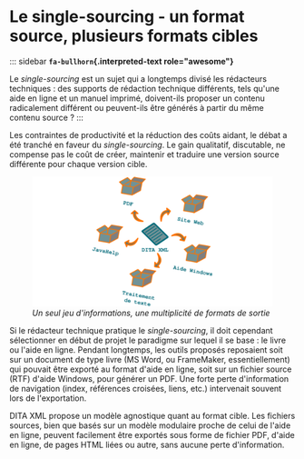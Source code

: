 # Le single-sourcing - un format source, plusieurs formats cibles

::: sidebar
**`fa-bullhorn`{.interpreted-text role="awesome"}**

Le *single-sourcing* est un sujet qui a longtemps divisé les rédacteurs
techniques : des supports de rédaction technique différents, tels
qu\'une aide en ligne et un manuel imprimé, doivent-ils proposer un
contenu radicalement différent ou peuvent-ils être générés à partir du
même contenu source ?
:::

Les contraintes de productivité et la réduction des coûts aidant, le
débat a été tranché en faveur du *single-sourcing*. Le gain qualitatif,
discutable, ne compense pas le coût de créer, maintenir et traduire une
version source différente pour chaque version cible.

<figure>
<img src="graphics/single-sourcing.svg"
alt="graphics/single-sourcing.svg" />
<figcaption><em>Un seul jeu d'informations, une multiplicité de formats
de sortie</em></figcaption>
</figure>

Si le rédacteur technique pratique le *single-sourcing*, il doit
cependant sélectionner en début de projet le paradigme sur lequel il se
base : le livre ou l\'aide en ligne. Pendant longtemps, les outils
proposés reposaient soit sur un document de type livre (MS Word, ou
FrameMaker, essentiellement) qui pouvait être exporté au format d\'aide
en ligne, soit sur un fichier source (RTF) d\'aide Windows, pour générer
un PDF. Une forte perte d\'information de navigation (index, références
croisées, liens, etc.) intervenait souvent lors de l\'exportation.

DITA XML propose un modèle agnostique quant au format cible. Les
fichiers sources, bien que basés sur un modèle modulaire proche de celui
de l\'aide en ligne, peuvent facilement être exportés sous forme de
fichier PDF, d\'aide en ligne, de pages HTML liées ou autre, sans aucune
perte d\'information.
